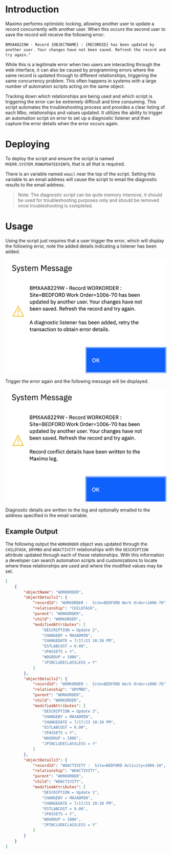# Introduction
Maximo performs optimistic locking, allowing another user to update a record concurrently with another user. When this occurs the second user to save the record will receive the following error: 

```
BMXAA8229W - Record {OBJECTNAME} : {RECORDID} has been updated by another user. Your changes have not been saved. Refresh the record and try again." 
```

While this is a legitimate error when two users are interacting through the web interface, it can also be caused by programming errors where the same record is updated through to different relationships, triggering the same concurrency problem. This often happens in systems with a large number of automation scripts acting on the same object.

Tracking down which relationships are being used and which script is triggering the error can be extremely difficult and time consuming. This script automates the troubleshooting process and provides a clear listing of each Mbo, relationships and values updated. It utilizes the ability to trigger an automation script on error to set up a diagnostic listener and then capture the error details when the error occurs again.


# Deploying
To deploy the script and ensure the script is named `MXERR.SYSTEM.ROWUPDATEEXINFO`, that is all that is required.

There is an variable named `email` near the top of the script. Setting this variable to an email address will cause the script to email the diagnostic results to the email address.

> Note: The diagnostic script can be quite memory intensive, it should be used for troubleshooting purposes only and should be removed once troubleshooting is completed.


# Usage
Using the script just requires that a user trigger the error, which will display the following error, note the added details indicating a listener has been added.

![Diagnostic Listener Added](images/diagnostic_listener_added.png)

Trigger the error again and the following message will be displayed.

![Diagnostic Details Written to the Log](images/details_written_to_log.png)

Diagnostic details are written to the log and optionally emailed to the address specified in the email variable.

## Example Output

The following output the `WORKORDER` object was updated through the `CHILDTASK`, `$MYMBO`  and `WOACTIVITY` relationships with the `DESCRIPTION` attribute updated through each of these relationships. With this information a developer can search automation scripts and customizations to locate where these relationships are used and where the modified values may be set. 

```json
[
    {
        "objectName": "WORKORDER",
        "objectDetails1": {
            "recordId": "WORKORDER :  Site=BEDFORD Work Order=1006-70",
            "relationship": "CHILDTASK",
            "parent": "WORKORDER",
            "child": "WORKORDER",
            "modifiedAttributes": [
                "DESCRIPTION = Update 2",
                "CHANGEBY = MAXADMIN",
                "CHANGEDATE = 7/17/23 10:38 PM",
                "ESTLABCOST = 0.00",
                "JPASSETS = Y",
                "WOGROUP = 1006",
                "JPINCLUDECLASSLESS = Y"
            ]
        },
        "objectDetails2": {
            "recordId": "WORKORDER :  Site=BEDFORD Work Order=1006-70",
            "relationship": "$MYMBO",
            "parent": "WORKORDER",
            "child": "WORKORDER",
            "modifiedAttributes": [
                "DESCRIPTION = Update 3",
                "CHANGEBY = MAXADMIN",
                "CHANGEDATE = 7/17/23 10:38 PM",
                "ESTLABCOST = 0.00",
                "JPASSETS = Y",
                "WOGROUP = 1006",
                "JPINCLUDECLASSLESS = Y"
            ]
        },
        "objectDetails3": {
            "recordId": "WOACTIVITY :  Site=BEDFORD Activity=1006-10",
            "relationship": "WOACTIVITY",
            "parent": "WORKORDER",
            "child": "WOACTIVITY",
            "modifiedAttributes": [
                "DESCRIPTION = Update 1",
                "CHANGEBY = MAXADMIN",
                "CHANGEDATE = 7/17/23 10:38 PM",
                "ESTLABCOST = 0.00",
                "JPASSETS = Y",
                "WOGROUP = 1006",
                "JPINCLUDECLASSLESS = Y"
            ]
        }
    }
]
```